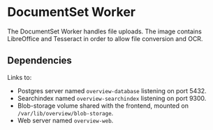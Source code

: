 
DocumentSet Worker
=================

The DocumentSet Worker handles file uploads. The image contains LibreOffice and Tesseract in order to allow file conversion and OCR.


## Dependencies

Links to:
- Postgres server named `overview-database` listening on port 5432.
- Searchindex named `overview-searchindex` listening on port 9300.
- Blob-storage volume shared with the frontend, mounted on `/var/lib/overview/blob-storage`.
- Web server named `overview-web`.
